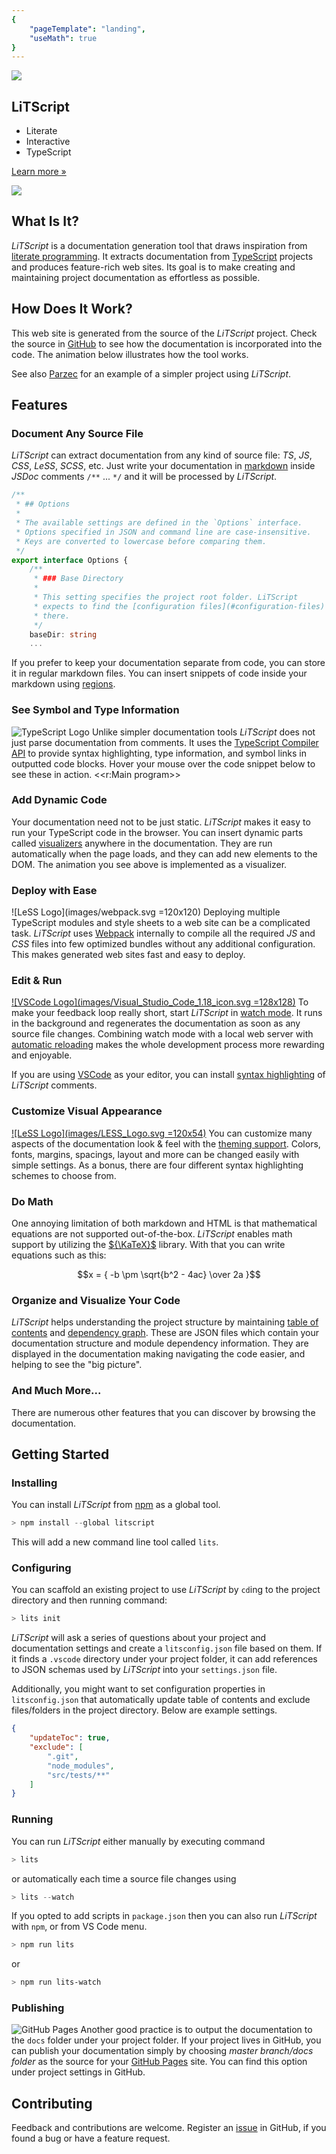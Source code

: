```yaml
---
{ 
    "pageTemplate": "landing", 
    "useMath": true
}
---
```

<section>
<img src="images/bulb.svg" />

# LiTScript

* Literate 
* Interactive 
* TypeScript 

<a href="introduction.html">Learn more »</a>
</section>

<section>
<a href="https://en.wikipedia.org/wiki/Donald_Knuth">
    <img src="images/knuth-tshirt-show.jpg"/>
</a>

## What Is It?

_LiTScript_ is a documentation generation tool that draws inspiration
from [literate programming][]. It extracts documentation from [TypeScript][] 
projects and produces feature-rich web sites. Its goal is to make creating
and maintaining project documentation as effortless as possible.

</section>
<section>

## How Does It Work?

This web site is generated from the source of the _LiTScript_ project. Check
the source in [GitHub][] to see how the documentation is incorporated into
the code. The animation below illustrates how the tool works.


See also [Parzec][] for an example of a simpler project using _LiTScript_.

</section>
<section>

## Features

### Document Any Source File

_LiTScript_ can extract documentation from any kind of source file: _TS_, _JS_, 
_CSS_, _LeSS_, _SCSS_, etc. Just write your documentation in [markdown][] inside 
_JSDoc_ comments `/**` ... `*/` and it will be processed by _LiTScript_.

``` ts
/**
 * ## Options
 * 
 * The available settings are defined in the `Options` interface. 
 * Options specified in JSON and command line are case-insensitive. 
 * Keys are converted to lowercase before comparing them.
 */
export interface Options {
    /**
     * ### Base Directory
     * 
     * This setting specifies the project root folder. LiTScript 
     * expects to find the [configuration files](#configuration-files) 
     * there.
     */
    baseDir: string
    ...
```

If you prefer to keep your documentation separate from code, you can store it 
in regular markdown files. You can insert snippets of code inside your markdown 
using [regions][]. 

### See Symbol and Type Information

![TypeScript Logo](images/typescriptlang-icon.svg)
Unlike simpler documentation tools _LiTScript_ does not just parse documentation 
from comments. It uses the [TypeScript Compiler API][] to provide syntax 
highlighting, type information, and symbol links in outputted code blocks. 
Hover your mouse over the code snippet below to see these in action. 
<<r:Main program>>

### Add Dynamic Code

Your documentation need not to be just static. _LiTScript_ makes it easy
to run your TypeScript code in the browser. You can insert dynamic parts called
[visualizers][] anywhere in the documentation. They are run automatically when 
the page loads, and they can add new elements to the DOM. The animation you see 
above is implemented as a visualizer.

### Deploy with Ease

![LeSS Logo](images/webpack.svg =120x120)
Deploying multiple TypeScript modules and style sheets to a web site can be a 
complicated task. _LiTScript_ uses [Webpack][] internally to compile all the 
required _JS_ and _CSS_ files into few optimized bundles without any 
additional configuration. This makes generated web sites fast and easy to 
deploy.

### Edit & Run

[![VSCode Logo](images/Visual_Studio_Code_1.18_icon.svg =128x128)][VSCode]
To make your feedback loop really short, start _LiTScript_ in [watch mode][]. 
It runs in the background and regenerates the documentation as soon as any 
source file changes. Combining watch mode with a local web server with 
[automatic reloading][] makes the whole development process more rewarding and 
enjoyable.   

If you are using [VSCode][] as your editor, you can install 
[syntax highlighting][] of _LiTScript_ comments.

### Customize Visual Appearance

[![LeSS Logo](images/LESS_Logo.svg =120x54)][LeSS]
You can customize many aspects of the documentation look & feel with the 
[theming support][]. Colors, fonts, margins, spacings, layout and more can be 
changed easily with simple settings. As a bonus, there are four different 
syntax highlighting schemes to choose from.

### Do Math

One annoying limitation of both markdown and HTML is that mathematical equations 
are not supported out-of-the-box. _LiTScript_ enables math support by utilizing 
the [${\KaTeX}$][KaTeX] library. With that you can write equations such as this:

$$x = { -b \pm \sqrt{b^2 - 4ac} \over 2a }$$

### Organize and Visualize Your Code

_LiTScript_ helps understanding the project structure by maintaining 
[table of contents][] and [dependency graph][]. These are JSON files which
contain your documentation structure and module dependency information. They
are displayed in the documentation making navigating the code easier, and 
helping to see the "big picture".

### And Much More...

There are numerous other features that you can discover by browsing the 
documentation. 

</section>
<section>

## Getting Started

### Installing

You can install _LiTScript_ from [npm][] as a global tool.
```powershell
> npm install --global litscript
```
This will add a new command line tool called `lits`. 

### Configuring

You can scaffold an existing project to use _LiTScript_ by `cd`ing to the 
project directory and then running command:
```powershell
> lits init
```
_LiTScript_ will ask a series of questions about your project and documentation
settings and create a `litsconfig.json` file based on them. If it finds a 
`.vscode` directory under your project folder, it can add references to JSON
schemas used by _LiTScript_ into your `settings.json` file.

Additionally, you might want to set configuration properties in 
`litsconfig.json` that automatically update table of contents and exclude 
files/folders in the project directory. Below are example settings.
```json
{
    "updateToc": true,
    "exclude": [
        ".git",
        "node_modules",
        "src/tests/**"
    ]
}
```

### Running

You can run _LiTScript_ either manually by executing command
```powershell
> lits
```
or automatically each time a source file changes using
```powershell
> lits --watch
```
If you opted to add scripts in `package.json` then you can also run _LiTScript_
with `npm`, or from VS Code menu.

```powershell
> npm run lits
```
or
```powershell
> npm run lits-watch
```

### Publishing

![GitHub Pages](images/github-pages.png)
Another good practice is to output the documentation to the `docs` folder under
your project folder. If your project lives in GitHub, you can publish your
documentation simply by choosing _master branch/docs folder_ as the source for 
your [GitHub Pages][] site. You can find this option under project settings in 
GitHub.

</section>
<section>

## Contributing

Feedback and contributions are welcome. Register an [issue][] in GitHub, if
you found a bug or have a feature request.

</section>

[literate programming]: https://en.wikipedia.org/wiki/Literate_programming
[TypeScript]: http://www.typescriptlang.org
[markdown]: https://commonmark.org/
[wiki]: https://guides.github.com/features/wikis/
[GitHub]: https://github.com/johtela/litscript
[Parzec]: https://github.com/johtela/parzec
[TypeScript Compiler API]: https://github.com/microsoft/TypeScript/wiki/Using-the-Compiler-API
[regions]: src/region.html
[visualizers]: src/visualizer.html
[Webpack]: https://webpack.js.org/
[VSCode]: https://code.visualstudio.com/
[watch mode]: src/config.html#watch-mode
[automatic reloading]: https://marketplace.visualstudio.com/items?itemName=ritwickdey.LiveServer
[theming support]: /lits-template/components/common/theme.html
[LeSS]: http://lesscss.org/
[KaTeX]: https://katex.org/
[table of contents]: src/config.html#toc-file
[dependency graph]: src/dependency-graph.html
[npm]: https://npmjs.com
[GitHub Pages]: https://pages.github.com/
[issue]: https://github.com/johtela/litscript/issues
[syntax highlighting]: https://marketplace.visualstudio.com/items?itemName=johtela.vscode-litscript-highlighting